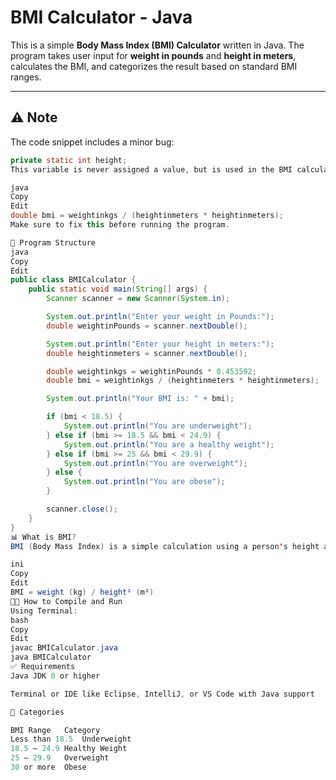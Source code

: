 # BMI Calculator - Java

This is a simple **Body Mass Index (BMI) Calculator** written in Java. The program takes user input for **weight in pounds** and **height in meters**, calculates the BMI, and categorizes the result based on standard BMI ranges.

---

## ⚠️ Note

The code snippet includes a minor bug:
```java
private static int height;
This variable is never assigned a value, but is used in the BMI calculation. It should be removed or replaced with the correct heightinmeters variable:

java
Copy
Edit
double bmi = weightinkgs / (heightinmeters * heightinmeters);
Make sure to fix this before running the program.

📁 Program Structure
java
Copy
Edit
public class BMICalculator {
    public static void main(String[] args) {
        Scanner scanner = new Scanner(System.in);

        System.out.println("Enter your weight in Pounds:");
        double weightinPounds = scanner.nextDouble();

        System.out.println("Enter your height in meters:");
        double heightinmeters = scanner.nextDouble();

        double weightinkgs = weightinPounds * 0.453592;
        double bmi = weightinkgs / (heightinmeters * heightinmeters);

        System.out.println("Your BMI is: " + bmi);

        if (bmi < 18.5) {
            System.out.println("You are underweight");
        } else if (bmi >= 18.5 && bmi < 24.9) {
            System.out.println("You are a healthy weight");
        } else if (bmi >= 25 && bmi < 29.9) {
            System.out.println("You are overweight");
        } else {
            System.out.println("You are obese");
        }

        scanner.close();
    }
}
📊 What is BMI?
BMI (Body Mass Index) is a simple calculation using a person's height and weight:

ini
Copy
Edit
BMI = weight (kg) / height² (m²)
🧑‍💻 How to Compile and Run
Using Terminal:
bash
Copy
Edit
javac BMICalculator.java
java BMICalculator
✅ Requirements
Java JDK 8 or higher

Terminal or IDE like Eclipse, IntelliJ, or VS Code with Java support

🧠 Categories

BMI Range	Category
Less than 18.5	Underweight
18.5 – 24.9	Healthy Weight
25 – 29.9	Overweight
30 or more	Obese
